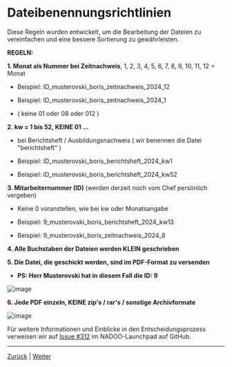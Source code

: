 # Dateibenennungsrichtlinien

Diese Regeln wurden entwickelt, um die Bearbeitung der Dateien zu vereinfachen und eine bessere Sortierung zu gewährleisten.

**REGELN:**

**1. Monat als Nummer bei Zeitnachweis**, 1, 2, 3, 4, 5, 6, 7, 8, 9, 10, 11, 12 = Monat

- Beispiel: ID_musterovski_boris_zeitnachweis_2024_12

- Beispiel: ID_musterovski_boris_zeitnachweis_2024_1

- ( keine 01 oder 08 oder 012 )

**2. kw = 1 bis 52, KEINE 01 ...**

- bei Berichtsheft / Ausbildungsnachweis ( wir benennen die Datei "berichtsheft" )

- Beispiel: ID_musterovski_boris_berichtsheft_2024_kw1

- Beispiel: ID_musterovski_boris_berichtsheft_2024_kw52

**3. Mitarbeiternummer (ID)** (werden derzeit noch vom Chef persönlich vergeben)

- Keine 0 voranstellen, wie bei kw oder Monatsangabe

- Beispiel: 9_musterovski_boris_berichtsheft_2024_kw13

- Beispiel: 9_musterovski_boris_zeitnachweis_2024_8

**4. Alle Buchstaben der Dateien werden KLEIN geschrieben**

**5. Die Datei, die geschickt werden, sind im PDF-Format zu versenden**

- **PS: Herr Musterovski hat in diesem Fall die ID: 9**

![image](https://github.com/user-attachments/assets/3e4c077b-d3c1-4bad-bdf6-ca7c9af755f0)

**6. Jede PDF einzeln, KEINE zip's / rar's / sonstige Archivformate**

![image](https://github.com/user-attachments/assets/8c520580-be00-42d1-b497-8e167a6fde34)

Für weitere Informationen und Einblicke in den Entscheidungsprozess verweisen wir auf [Issue #312](https://github.com/NADOOIT/NADOO-Launchpad/issues/312) im NADOO-Launchpad auf GitHub.

---

[Zurück](/docs/01-organisation/01-zeit-ausbildungsnachweise/01-beispiele/README.md) | [Weiter](/docs/01-organisation/01-zeit-ausbildungsnachweise/README.md)

